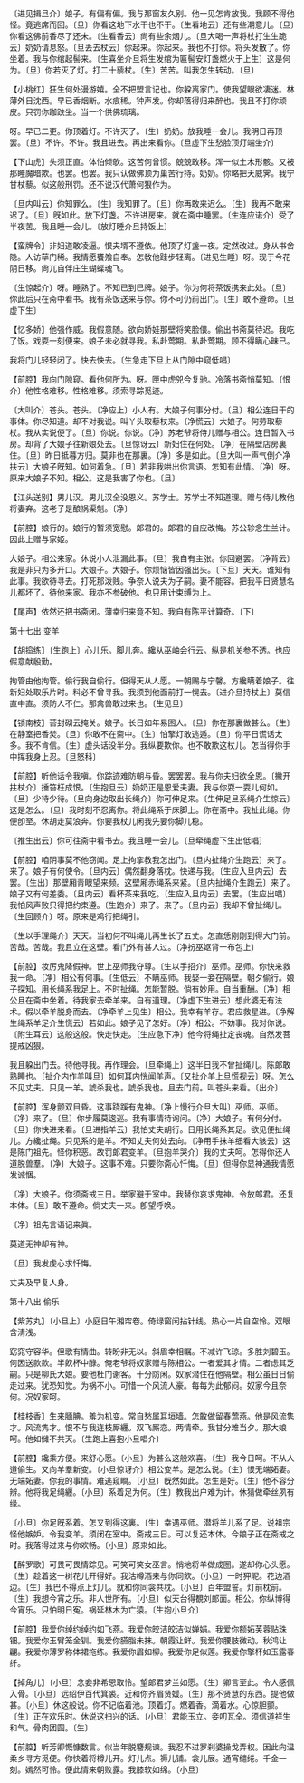 <!-- { "loadSidebar": true } -->
〔进见揖旦介〕娘子。有偏有偏。我与那窗友久别。他一见怎肯放我。我顾不得他怪。竟逃席而回。〔旦〕你看这地下水干也不干。〔生看地云〕还有些潮意儿。〔旦〕你看这佛前香尽了还未。〔生看香云〕尙有些余烟儿。〔旦大喝一声将杖打生生跪云〕奶奶请息怒。〔旦丢去杖云〕你起来。你起来。我也不打你。将头发散了。你坐着。我与你绾起髻来。〔生喜坐介旦将生发绾为匾髻安灯盏燃火于上生〕这是何为。〔旦〕你若灭了灯。打二十藜杖。〔生〕苦苦。叫我怎生转动。〔旦〕 

【小桃红】狂生何处漫游嬉。全不把盟言记也。你躱离家门。使我望眼欲凄迷。林薄外日沈西。早已香烟断。水痕稀。钟声发。你却落得归来醉也。我且不打你顽皮。只罚你跏趺坐。当一个供佛琉璃。

呀。早已二更。你顶着灯。不许灭了。〔生〕奶奶。放我睡一会儿。我明日再顶罢。〔旦〕不许。不许。我且进去。再出来看你。〔旦虚下生愁脸顶灯端坐介〕 

【下山虎】头须正直。体怕倾欹。这苦何曾惯。兢兢敢移。浑一似土木形骸。又被那睡魔暗欺。也罢。也罢。我只认做佛顶为巢苦行持。奶奶。你略把天威霁。我宁甘杖藜。似这般刑罚。还不说汉代萧何狠作为。

〔旦内叫云〕你知罪么。〔生〕我知罪了。〔旦〕你再敢来迟么。〔生〕我再不敢来迟了。〔旦〕旣如此。放下灯盏。不许进房来。就在斋中睡罢。〔生连应诺介〕受了半夜苦。我且睡一会儿。〔放灯睡介旦持饭上〕 

【蛮牌令】非妇道敢凌逼。恨夫壻不遵依。他顶了灯盏一夜。定然改过。身从书舍隐。人访荜门稀。我情愿饔飧自奉。怎敎他跬步轻离。〔进见生睡〕呀。现于今花阴日移。尙兀自伴庄生蝴蝶魂飞。

〔生惊起介〕呀。睡熟了。不知已到巳牌。娘子。你为何将茶饭携来此处。〔旦〕你此后只在斋中看书。我有茶饭送来与你。你不可仍前出门。〔生〕敢不遵命。〔旦虚下生〕 

【忆多娇】他强作威。我假意随。欲向娇娃那壁将笑脸偎。偷出书斋莫待迟。我吃了饭。戏耍一刻便来。娘子未必就寻我。私赴莺期。私赴莺期。顾不得瞒心昧已。

我将门儿轻轻闭了。快去快去。〔生急走下旦上从门隙中窥低唱〕 

【前腔】我向门隙窥。看他何所为。呀。匣中虎兕今复驰。冷落书斋悄莫知。〔恨介〕他性格难移。性格难移。须索寻踪觅迹。

〔大叫介〕苍头。苍头。〔净应上〕小人有。大娘子何事分付。〔旦〕相公连日干的事体。你尽知道。却不对我说。叫丫头取藜杖来。〔净慌云〕大娘子。何劳取藜杖。我从实说便了。〔旦〕你说。你说。〔净〕苏老爷将侍儿赠与相公。连日暂入书房。却背了大娘子往新娘处去。〔旦惊讶云〕新妇住在何处。〔净〕在隔壁店房裏住。〔旦〕昨日抵暮方归。莫非也在那裏。〔净〕多是如此。〔旦大叫一声气倒介净扶云〕大娘子旣知。如何着急。〔旦〕若非我哄出你言语。怎知有此情。〔净〕呀。原来大娘子不知。相公。这是我害了你也。〔旦〕 

【江头送别】男儿汉。男儿汉全没恩义。苏学士。苏学士不知道理。赠与侍儿教他将妻弃。这老子是酿祸渠魁。〔净〕 

【前腔】娘行的。娘行的暂须宽慰。郞君的。郞君的自应改悔。苏公轸念生兰计。因此上赠与家姬。

大娘子。相公来家。休说小人泄漏此事。〔旦〕我自有主张。你回避罢。〔净背云〕我是非只为多开口。大娘子。大娘子。你烦恼皆因强出头。〔下旦〕天天。谁知有此事。我欲待寻去。打死那泼贱。争奈人说夫为子嗣。妻不能容。把我平日贤慧名儿都坏了。待他来家。我亦不参破他。也只用计束缚为上。 

【尾声】依然还把书斋闭。薄幸归来竟不知。我自有陈平计算奇。〔下〕 

第十七出
变羊

【胡捣练】〔生跑上〕心儿乐。脚儿奔。纔从巫岫会行云。纵是机关参不透。也应假意献殷勤。

拘管由他拘管。偷行我自偷行。但得天从人愿。一朝赐与宁馨。方纔瞒着娘子。往新妇处取乐片时。料必不曾寻我。我须到他面前打一愰去。〔进介旦持杖上〕莫信直中直。须防人不仁。那禽兽敢过来也。〔生见旦〕 

【锁南枝】苔封砌云掩关。娘子。长日如年易困人。〔旦〕你在那裏做甚么。〔生〕在静室把香焚。〔旦〕你敢不在斋中。〔生〕怕擎灯敢逃遁。〔旦〕你平日谎话太多。我不肯信。〔生〕虚头话没半分。我纵要欺你。也不敢欺这杖儿。怎当得你手中挥我身上忍。〔旦怒科〕 

【前腔】听他话令我嗔。你踪迹难防朝与昏。罢罢罢。我与你夫妇欲全恩。〔撇开拄杖介〕捶笞枉成恨。〔生抱旦云〕奶奶正是恩爱夫妻。我与你耍一耍儿何如。〔旦〕少待少待。〔旦向身边取出长绳介〕你可伸足来。〔生伸足旦系绳介生惊云〕这是怎么。〔旦〕我时刻不忍离你。将此绳系于床脚上。你在斋中。我扯此绳。你便卽至。休胡走莫浪奔。你要我杖儿闲我先要你脚儿稳。

〔推生出云〕你可往斋中看书去。我且睡一会儿。〔旦牵绳虚下生出低唱〕 

【前腔】咱阴事莫不他窃闻。足上拘挛教我怎出门。〔旦内扯绳介生跑云〕来了。来了。娘子有何使令。〔旦内云〕偶然翻身落枕。快递与我。〔生应入旦内云〕去罢。〔生出〕那壁厢靑眼望来频。这壁厢赤绳系来紧。〔旦内扯绳介生跑云〕来了。娘子又有何差委。〔旦内云〕看杯茶来我吃。〔生应入旦内云〕去罢。〔生应出唱〕我怕风声败只得把约束遵。〔生跑介〕来了。来了。〔旦内云〕我却不曾扯绳儿。〔生回顾介〕呀。原来是鸡行把绳引。

〔生以手理绳介〕天天。当初何不叫绳儿再生长了五丈。怎直恁刚刚到得大门前。苦哉。苦哉。我且立在这壁。看门外有甚人过。〔净扮巫妪背一布包上〕 

【前腔】妆厉鬼降假神。世上巫师我夺尊。〔生以手招介〕巫师。巫师。你快来救我一命。〔净〕相公有何事。〔生低云〕不瞒巫师。我娶一妾在隔壁。朝夕偷行。娘子探知。用长绳系我足上。不时扯绳。怎能暂脱。倘有妙用。自当重酬。〔净〕相公且在斋中坐着。待我家去牵羊来。自有道理。〔净虚下生进云〕想此婆无有法术。假以牵羊脱身而去。〔净牵羊上见生〕相公。我幸有羊存。君应救星进。〔净解生绳系羊足介生慌云〕若如此。娘子见了怎好。〔净〕相公。不妨事。我对你说。〔附生耳云〕这般这般。快走快走。〔生应急下净〕他今将绳扯定丧魂。自然发菩提戒凶狠。

我且躱出门去。待他寻我。再作理会。〔旦牵绳上〕这半日我不曾扯绳儿。陈郞敢熟睡也。〔扯介内作羊叫旦〕如何耳内恍闻羊声。〔又扯介羊上旦慌视云〕呀。怎么不见丈夫。只见一羊。諕杀我也。諕杀我也。且去门前。叫苍头来看。〔出介〕 

【前腔】浑身颤双目昏。这事跷蹊有鬼神。〔净上慢行介旦大叫〕巫师。巫师。〔净〕来了。〔旦〕你步履莫逡巡。我有事情待询问。〔净〕大娘子。有何分付。〔旦〕你快进来看。〔旦进指羊云〕我怕丈夫胡行。日用长绳系其足。欲见便扯绳儿。方纔扯绳。只见系的是羊。不知丈夫何处去向。〔净用手抹羊细看大骇云〕这是陈门祖先。怪你积恶。故罚郞君变羊。〔旦抱羊哭介〕我的丈夫呵。怎得你还人道脱兽羣。〔净〕大娘子。这事不难。只要你斋心忏悔。〔旦〕但得你显神通我情愿发诚悃。

〔净〕大娘子。你须斋戒三日。举家避于室中。我替你哀求鬼神。令放郞君。还复本体。〔旦〕敢不遵命。倘丈夫一来。卽望呼唤。 

〔净〕祖先言语记来眞。

莫道无神却有神。

〔旦〕我发虔心求忏悔。

丈夫及早复人身。 

第十八出
偷乐

【紫苏丸】〔小旦上〕小庭日午湘帘卷。倚绿窗闲拈针线。热心一片自空怜。双眼含淸浅。

窈窕守容华。但歌有情曲。转盼非无以。斜眉幸相瞩。不减许飞琼。多胜刘碧玉。何因送款款。半飮杯中醁。俺老爷将奴家赠与陈相公。一者爱其才情。二者虑其乏嗣。只是柳氏大娘。要他杜门谢客。十分防闲。奴家潜住在他隔壁。相公虽日日偷走过来。犹恐知觉。为祸不小。可惜一个风流人豪。每每为此郁闷。奴家今且奈何。况奴家呵。 

【桂枝香】生来腼腆。羞为机变。常自愁属耳垣墙。怎敢做留春莺燕。他是风流隽才。风流隽才。恨不与我连枝厮纒。双飞厮恋。两情牵。我甘分难当夕。那大娘呵。他如雠不共天。〔生跑上喜抱小旦唱介〕 

【前腔】纔乘方便。来舒心愿。〔小旦〕为甚么这般欢喜。〔生〕我今日呵。不从人道偷生。又向羊羣新变。〔小旦惊讶介〕相公变羊。是怎么说。〔生〕恨无端妬妻。无端妬妻。你我的事情。难逃窥瞷。〔小旦〕旣然如此。怎生是好。〔生〕他不容分辨。他将我足绳纒。〔小旦〕系着足为何。〔生〕教我出户难为计。休猜做牵丝夙有缘。

〔小旦〕你足旣系着。怎又到得这裏。〔生〕幸遇巫师。潜将羊儿系了足。说祖宗怪他嫉妒。令我变羊。须闭在室中。斋戒三日。可以复还本体。今娘子正在斋戒之时。我落得过来与你欢畅。〔小旦〕原来如此。 

【醉罗歌】可畏可畏情踪见。可笑可笑女巫言。悄地将羊做成圈。遂却你心头愿。〔生〕趁着这一树花儿开得好。我沽樽酒来与你同飮。〔小旦〕一时狎眤。花边酒边。〔生〕我巴不得点上灯儿。就和你同衾共枕。〔小旦〕百年盟誓。灯前枕前。〔生〕我想今宵之乐。非人世所有。〔小旦〕似天台得覩刘郞面。相公。你纵博得今宵乐。只怕明日寃。祸延林木为亡猿。〔生抱小旦介〕 

【前腔】我爱你绰约绰约如飞燕。我爱你皎洁皎洁似婵娟。我爱你额妬芙蓉贴珠钿。我爱你玉臂笼金钏。我爱你臙脂未抹。朝霞让鲜。我爱你腰肢微动。秋鸿让翩。我爱你薄罗称体裙拖练。我爱你眉如柳。我爱你足似莲。我爱你擎杯如玉露春纤。

【掉角儿】〔小旦〕念妾非希恩取怜。望郞君梦兰如愿。〔生〕卿言至此。令人感佩入骨。〔小旦〕远绍伊百代箕裘。近和你齐眉贤媛。〔生〕那不贤慧的东西。提他做甚。〔小旦〕休这般说。你不记临着池。顶着灯。燃着香。滴着水。心惊胆颤。〔生〕正在欢乐时。休说这扫兴的话。〔小旦〕君能玉立。妾叨瓦全。须信道祥生和气。骨肉团圆。〔生〕 

【前腔】听芳卿慨慷数言。似当年脱簪规谏。我忍不过罗刹婆操戈弄权。因此向温柔乡寻方觅便。你快着将樽儿开。灯儿点。褥儿铺。衾儿展。通宵缱绻。千金一刻。嫣然可怜。便此情来朝败露。我膝软如绵。〔小旦〕 


